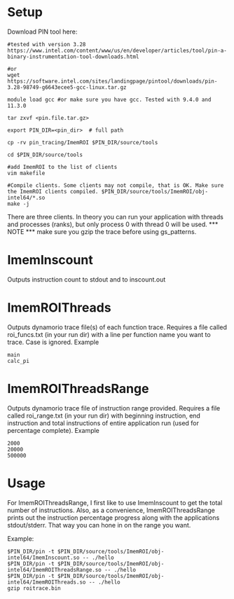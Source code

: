 # Setup
Download PIN tool here:
```
#tested with version 3.28
https://www.intel.com/content/www/us/en/developer/articles/tool/pin-a-binary-instrumentation-tool-downloads.html

#or
wget https://software.intel.com/sites/landingpage/pintool/downloads/pin-3.28-98749-g6643ecee5-gcc-linux.tar.gz
```
```
module load gcc #or make sure you have gcc. Tested with 9.4.0 and 11.3.0

tar zxvf <pin.file.tar.gz>

export PIN_DIR=<pin_dir>  # full path

cp -rv pin_tracing/ImemROI $PIN_DIR/source/tools

cd $PIN_DIR/source/tools

#add ImemROI to the list of clients
vim makefile

#Compile clients. Some clients may not compile, that is OK. Make sure the ImemROI clients compiled. $PIN_DIR/source/tools/ImemROI/obj-intel64/*.so
make -j
```

There are three clients. In theory you can run your application with threads and processes (ranks), but only process 0 with thread 0 will be used. *** NOTE *** make sure you gzip the trace before using gs_patterns.

# ImemInscount 
Outputs instruction count to stdout and to inscount.out

# ImemROIThreads
Outputs dynamorio trace file(s) of each function trace. Requires a file called roi_funcs.txt (in your run dir) with a line per function name you want to trace. Case is ignored.
Example
```
main
calc_pi
```

# ImemROIThreadsRange
Outputs dynamorio trace file of instruction range provided. Requires a file called roi_range.txt (in your run dir) with beginning instruction, end instruction and total instructions of entire application run (used for percentage complete). 
Example
```
2000
20000
500000
```
# Usage
For ImemROIThreadsRange, I first like to use ImemInscount to get the total number of instructions. Also, as a convenience, ImemROIThreadsRange prints out the instruction percentage progress along with the applications stdout/stderr. That way you can hone in on the range you want.

Example:
```
$PIN_DIR/pin -t $PIN_DIR/source/tools/ImemROI/obj-intel64/ImemInscount.so -- ./hello
$PIN_DIR/pin -t $PIN_DIR/source/tools/ImemROI/obj-intel64/ImemROIThreadsRange.so -- ./hello
$PIN_DIR/pin -t $PIN_DIR/source/tools/ImemROI/obj-intel64/ImemROIThreads.so -- ./hello
gzip roitrace.bin
```
